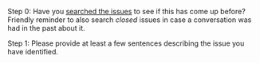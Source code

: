 Step 0: Have you [searched the issues](https://github.com/adobe/open-development-template/issues)
to see if this has come up before? Friendly reminder to also search _closed_
issues in case a conversation was had in the past about it.

Step 1: Please provide at least a few sentences describing the issue you have
identified.
